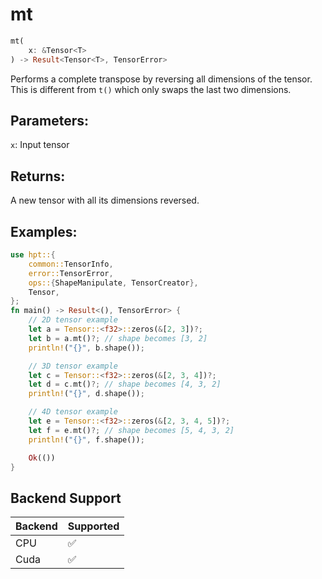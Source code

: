 # mt
```rust
mt(
    x: &Tensor<T>
) -> Result<Tensor<T>, TensorError>
```
Performs a complete transpose by reversing all dimensions of the tensor. This is different from `t()` which only swaps the last two dimensions.

## Parameters:
`x`: Input tensor

## Returns:
A new tensor with all its dimensions reversed.

## Examples:
```rust
use hpt::{
    common::TensorInfo,
    error::TensorError,
    ops::{ShapeManipulate, TensorCreator},
    Tensor,
};
fn main() -> Result<(), TensorError> {
    // 2D tensor example
    let a = Tensor::<f32>::zeros(&[2, 3])?;
    let b = a.mt()?; // shape becomes [3, 2]
    println!("{}", b.shape());

    // 3D tensor example
    let c = Tensor::<f32>::zeros(&[2, 3, 4])?;
    let d = c.mt()?; // shape becomes [4, 3, 2]
    println!("{}", d.shape());

    // 4D tensor example
    let e = Tensor::<f32>::zeros(&[2, 3, 4, 5])?;
    let f = e.mt()?; // shape becomes [5, 4, 3, 2]
    println!("{}", f.shape());

    Ok(())
}
```
## Backend Support
| Backend | Supported |
|---------|-----------|
| CPU     | ✅         |
| Cuda    | ✅        |